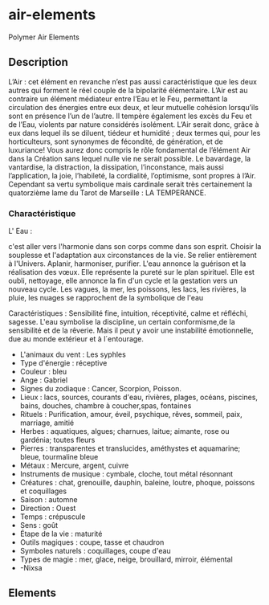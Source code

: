 # air-elements
Polymer Air Elements


## Description
L’Air : cet élément en revanche n’est pas aussi caractéristique que les deux autres qui forment le réel couple de la bipolarité élémentaire. L’Air est au contraire un élément médiateur entre l’Eau et le Feu, permettant la circulation des énergies entre eux deux, et leur mutuelle cohésion lorsqu’ils sont en présence l’un de l’autre. Il tempère également les excès du Feu et de l’Eau, violents par nature considérés isolément. L’Air serait donc, grâce à eux dans lequel ils se diluent, tiédeur et humidité ; deux termes qui, pour les horticulteurs, sont synonymes de fécondité, de génération, et de luxuriance! Vous aurez donc compris le rôle fondamental de l’élément Air dans la Création sans lequel nulle vie ne serait possible. Le bavardage, la vantardise, la distraction, la dissipation, l’inconstance, mais aussi l’application, la joie, l’habileté, la cordialité, l’optimisme, sont propres à l’Air. Cependant sa vertu symbolique mais cardinale serait très certainement la quatorzième lame du Tarot de Marseille : LA TEMPERANCE.

### Charactéristique
L' Eau :

c'est aller vers l'harmonie dans son corps comme dans son esprit. Choisir la souplesse et l'adaptation aux circonstances de la vie. Se relier entièrement à l'Univers. Aplanir, harmoniser, purifier. L'eau annonce la guérison et la réalisation des vœux. Elle représente la pureté sur le plan spirituel. Elle est oubli, nettoyage, elle annonce la fin d'un cycle et la gestation vers un nouveau cycle. Les vagues, la mer, les poissons, les lacs, les rivières, la pluie, les nuages se rapprochent de la symbolique de l'eau

Caractéristiques : Sensibilité fine, intuition, réceptivité, calme et réfléchi, sagesse. L'eau symbolise la discipline, un certain conformisme,de la sensibilité et de la rêverie. Mais il peut y avoir une instabilité émotionnelle, due au monde extérieur et à l´entourage.

* L'animaux du vent : Les syphles 
* Type d'énergie : réceptive
* Couleur : bleu
* Ange : Gabriel
* Signes du zodiaque : Cancer, Scorpion, Poisson.
* Lieux : lacs, sources, courants d'eau, rivières, plages, océans, piscines, bains, douches, chambre à coucher,spas, fontaines
* Rituels : Purification, amour, éveil, psychique, rêves, sommeil, paix, marriage, amitié
* Herbes : aquatiques, algues; charnues, laitue; aimante, rose ou gardénia; toutes fleurs
* Pierres : transparentes et translucides, améthystes et aquamarine; bleue, tourmaline bleue
* Métaux : Mercure, argent, cuivre
* Instruments de musique : cymbale, cloche, tout métal résonnant
* Créatures : chat, grenouille, dauphin, baleine, loutre, phoque, poissons et coquillages
* Saison : automne
* Direction : Ouest
* Temps : crépuscule
* Sens : goût
* Étape de la vie : maturité
* Outils magiques : coupe, tasse et chaudron
* Symboles naturels : coquillages, coupe d'eau
* Types de magie : mer, glace, neige, brouillard, mirroir, élémental
* -Nixsa

## Elements
